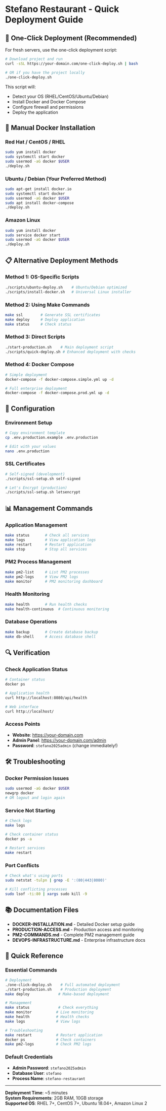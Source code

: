 # Stefano Restaurant - Quick Deployment Guide

## 🚀 One-Click Deployment (Recommended)

For fresh servers, use the one-click deployment script:

```bash
# Download project and run
curl -sSL https://your-domain.com/one-click-deploy.sh | bash

# OR if you have the project locally
./one-click-deploy.sh
```

This script will:
- Detect your OS (RHEL/CentOS/Ubuntu/Debian)
- Install Docker and Docker Compose
- Configure firewall and permissions
- Deploy the application

## 🐳 Manual Docker Installation

### Red Hat / CentOS / RHEL
```bash
sudo yum install docker
sudo systemctl start docker
sudo usermod -aG docker $USER
./deploy.sh
```

### Ubuntu / Debian (Your Preferred Method)
```bash
sudo apt-get install docker.io
sudo systemctl start docker
sudo usermod -aG docker $USER
sudo apt install docker-compose
./deploy.sh
```

### Amazon Linux
```bash
sudo yum install docker
sudo service docker start
sudo usermod -aG docker $USER
./deploy.sh
```

## 📋 Alternative Deployment Methods

### Method 1: OS-Specific Scripts
```bash
./scripts/ubuntu-deploy.sh    # Ubuntu/Debian optimized
./scripts/install-docker.sh   # Universal Linux installer
```

### Method 2: Using Make Commands
```bash
make ssl        # Generate SSL certificates
make deploy     # Deploy application
make status     # Check status
```

### Method 3: Direct Scripts
```bash
./start-production.sh    # Main deployment script
./scripts/quick-deploy.sh # Enhanced deployment with checks
```

### Method 4: Docker Compose
```bash
# Simple deployment
docker-compose -f docker-compose.simple.yml up -d

# Full enterprise deployment
docker-compose -f docker-compose.prod.yml up -d
```

## 🔧 Configuration

### Environment Setup
```bash
# Copy environment template
cp .env.production.example .env.production

# Edit with your values
nano .env.production
```

### SSL Certificates
```bash
# Self-signed (development)
./scripts/ssl-setup.sh self-signed

# Let's Encrypt (production)
./scripts/ssl-setup.sh letsencrypt
```

## 📊 Management Commands

### Application Management
```bash
make status       # Check all services
make logs         # View application logs
make restart      # Restart application
make stop         # Stop all services
```

### PM2 Process Management
```bash
make pm2-list     # List PM2 processes
make pm2-logs     # View PM2 logs
make monitor      # PM2 monitoring dashboard
```

### Health Monitoring
```bash
make health       # Run health checks
make health-continuous  # Continuous monitoring
```

### Database Operations
```bash
make backup       # Create database backup
make db-shell     # Access database shell
```

## 🔍 Verification

### Check Application Status
```bash
# Container status
docker ps

# Application health
curl http://localhost:8080/api/health

# Web interface
curl http://localhost/
```

### Access Points
- **Website**: https://your-domain.com
- **Admin Panel**: https://your-domain.com/admin
- **Password**: `stefano2025admin` (change immediately!)

## 🛠️ Troubleshooting

### Docker Permission Issues
```bash
sudo usermod -aG docker $USER
newgrp docker
# OR logout and login again
```

### Service Not Starting
```bash
# Check logs
make logs

# Check container status
docker ps -a

# Restart services
make restart
```

### Port Conflicts
```bash
# Check what's using ports
sudo netstat -tulpn | grep -E ':(80|443|8080)'

# Kill conflicting processes
sudo lsof -ti:80 | xargs sudo kill -9
```

## 📚 Documentation Files

- **DOCKER-INSTALLATION.md** - Detailed Docker setup guide
- **PRODUCTION-ACCESS.md** - Production access and monitoring
- **PM2-COMMANDS.md** - Complete PM2 management guide
- **DEVOPS-INFRASTRUCTURE.md** - Enterprise infrastructure docs

## 🎯 Quick Reference

### Essential Commands
```bash
# Deployment
./one-click-deploy.sh    # Full automated deployment
./start-production.sh    # Production deployment
make deploy             # Make-based deployment

# Management
make status             # Check everything
make monitor           # Live monitoring
make health            # Health checks
make logs              # View logs

# Troubleshooting
make restart           # Restart application
docker ps              # Check containers
make pm2-logs          # Check PM2 logs
```

### Default Credentials
- **Admin Password**: `stefano2025admin`
- **Database User**: `stefano`
- **Process Name**: `stefano-restaurant`

---

**Deployment Time**: ~5 minutes  
**System Requirements**: 2GB RAM, 10GB storage  
**Supported OS**: RHEL 7+, CentOS 7+, Ubuntu 18.04+, Amazon Linux 2